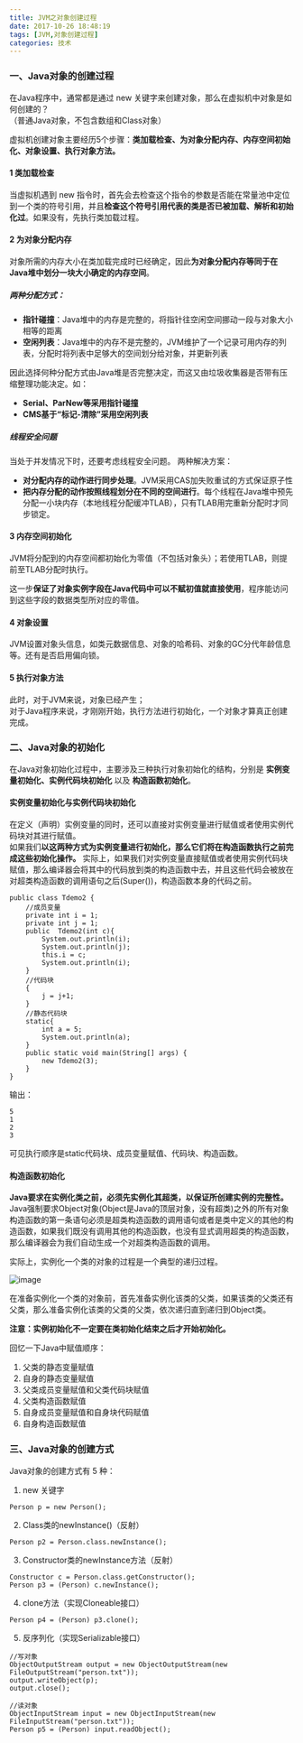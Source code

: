 ```yaml
---
title: JVM之对象创建过程
date: 2017-10-26 18:48:19
tags: [JVM,对象创建过程]
categories: 技术
---
```


### 一、Java对象的创建过程

在Java程序中，通常都是通过 new 关键字来创建对象，那么在虚拟机中对象是如何创建的？  
（普通Java对象，不包含数组和Class对象）

虚拟机创建对象主要经历5个步骤：**类加载检查、为对象分配内存、内存空间初始化、对象设置、执行对象<init>方法。**
#### 1 类加载检查
当虚拟机遇到 new 指令时，首先会去检查这个指令的参数是否能在常量池中定位到一个类的符号引用，并且**检查这个符号引用代表的类是否已被加载、解析和初始化过**。如果没有，先执行类加载过程。
#### 2 为对象分配内存
对象所需的内存大小在类加载完成时已经确定，因此**为对象分配内存等同于在Java堆中划分一块大小确定的内存空间**。  
##### 两种分配方式：
- **指针碰撞**：Java堆中的内存是完整的，将指针往空闲空间挪动一段与对象大小相等的距离
- **空闲列表**：Java堆中的内存不是完整的，JVM维护了一个记录可用内存的列表，分配时将列表中足够大的空间划分给对象，并更新列表

因此选择何种分配方式由Java堆是否完整决定，而这又由垃圾收集器是否带有压缩整理功能决定。如：

- **Serial、ParNew等采用指针碰撞**
- **CMS基于“标记-清除”采用空闲列表**

##### 线程安全问题
当处于并发情况下时，还要考虑线程安全问题。
两种解决方案：
- **对分配内存的动作进行同步处理**。JVM采用CAS加失败重试的方式保证原子性
- **把内存分配的动作按照线程划分在不同的空间进行**。每个线程在Java堆中预先分配一小块内存（本地线程分配缓冲TLAB），只有TLAB用完重新分配时才同步锁定。
#### 3 内存空间初始化
JVM将分配到的内存空间都初始化为零值（不包括对象头）；若使用TLAB，则提前至TLAB分配时执行。

这一步**保证了对象实例字段在Java代码中可以不赋初值就直接使用**，程序能访问到这些字段的数据类型所对应的零值。

#### 4 对象设置
JVM设置对象头信息，如类元数据信息、对象的哈希码、对象的GC分代年龄信息等。还有是否启用偏向锁。
#### 5 执行对象<init>方法
此时，对于JVM来说，对象已经产生；  
对于Java程序来说，才刚刚开始，执行<init>方法进行初始化，一个对象才算真正创建完成。


### 二、Java对象的初始化

在Java对象初始化过程中，主要涉及三种执行对象初始化的结构，分别是 **实例变量初始化、实例代码块初始化** 以及 **构造函数初始化**。 

#### 实例变量初始化与实例代码块初始化
在定义（声明）实例变量的同时，还可以直接对实例变量进行赋值或者使用实例代码块对其进行赋值。  
如果我们**以这两种方式为实例变量进行初始化，那么它们将在构造函数执行之前完成这些初始化操作。** 实际上，如果我们对实例变量直接赋值或者使用实例代码块赋值，那么编译器会将其中的代码放到类的构造函数中去，并且这些代码会被放在对超类构造函数的调用语句之后(Super())，构造函数本身的代码之前。
```
public class Tdemo2 {
	//成员变量
	private int i = 1;
	private int j = 1;
	public  Tdemo2(int c){
		System.out.println(i);
		System.out.println(j);
		this.i = c;
		System.out.println(i);
	}
	//代码块
	{
		j = j+1;
	}
	//静态代码块
	static{
		int a = 5;
		System.out.println(a);
	}
	public static void main(String[] args) {
		new Tdemo2(3);
	}
}
```
输出：
```
5
1
2
3
```
可见执行顺序是static代码块、成员变量赋值、代码块、构造函数。
#### 构造函数初始化

**Java要求在实例化类之前，必须先实例化其超类，以保证所创建实例的完整性。**
Java强制要求Object对象(Object是Java的顶层对象，没有超类)之外的所有对象构造函数的第一条语句必须是超类构造函数的调用语句或者是类中定义的其他的构造函数，如果我们既没有调用其他的构造函数，也没有显式调用超类的构造函数，那么编译器会为我们自动生成一个对超类构造函数的调用。

实际上，实例化一个类的对象的过程是一个典型的递归过程。

![image](http://osuskkx7k.bkt.clouddn.com/%E5%AE%9E%E4%BE%8B%E5%8C%96%E9%80%92%E5%BD%92%E8%BF%87%E7%A8%8B.png)


在准备实例化一个类的对象前，首先准备实例化该类的父类，如果该类的父类还有父类，那么准备实例化该类的父类的父类，依次递归直到递归到Object类。

**注意：实例初始化不一定要在类初始化结束之后才开始初始化。**


回忆一下Java中赋值顺序： 
1. 父类的静态变量赋值 
2. 自身的静态变量赋值 
3. 父类成员变量赋值和父类代码块赋值 
4. 父类构造函数赋值 
5. 自身成员变量赋值和自身块代码赋值 
6. 自身构造函数赋值


### 三、Java对象的创建方式

Java对象的创建方式有 5 种：
1. new 关键字
```
Person p = new Person();
```
2. Class类的newInstance()（反射）
```
Person p2 = Person.class.newInstance();
```
3. Constructor类的newInstance方法（反射）
```
Constructor c = Person.class.getConstructor();
Person p3 = (Person) c.newInstance();
```
4. clone方法（实现Cloneable接口）
```
Person p4 = (Person) p3.clone();
```
5. 反序列化（实现Serializable接口）
```
//写对象
ObjectOutputStream output = new ObjectOutputStream(new FileOutputStream("person.txt"));
output.writeObject(p);
output.close();

//读对象
ObjectInputStream input = new ObjectInputStream(new FileInputStream("person.txt"));
Person p5 = (Person) input.readObject();
```



